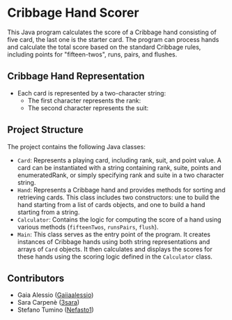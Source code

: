 # Cribbage Hand Scorer

This Java program calculates the score of a Cribbage hand consisting of five card, the last one is the starter card. 
The program can process hands and calculate the total score based on the standard Cribbage rules, 
including points for "fifteen-twos", runs, pairs, and flushes. 


## Cribbage Hand Representation
- Each card is represented by a two-character string:
    - The first character represents the rank:
    - The second character represents the suit:


## Project Structure
The project contains the following Java classes:
- `Card`: Represents a playing card, including rank, suit, and point value. A card can be instantiated with a string containing rank, suite, points and enumeratedRank, or simply specifying rank and suite in a two character string.
- `Hand`: Represents a Cribbage hand and provides methods for sorting and retrieving cards. This class includes two constructors: une to build the hand starting from a list of cards objects, and one to build a hand starting from a string. 
- `Calculator`: Contains the logic for computing the score of a hand using various methods (`fifteenTwos`, `runsPairs`, `flush`).
- `Main`: This class serves as the entry point of the program. It creates instances of 
   Cribbage hands using both string representations and arrays of `Card` objects. 
   It then calculates and displays the scores for these hands using the scoring logic 
   defined in the `Calculator` class. 

## Contributors

- Gaia Alessio ([Gaiiaalessio](https://github.com/Gaiiaalessio))
- Sara Carpenè ([3sara](https://github.com/3sara))
- Stefano Tumino ([Nefasto1](https://github.com/Nefasto1))


  


  
